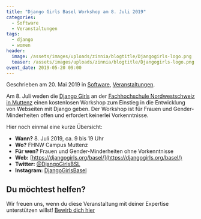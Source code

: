 ```yaml
---
title: "Django Girls Basel Workshop am 8. Juli 2019"
categories:
  - Software
  - Veranstaltungen
tags:
  - django
  - women
header:
  image: /assets/images/uploads/zinnia/blogtitle/Djangogirls-logo.png
  teaser: /assets/images/uploads/zinnia/blogtitle/Djangogirls-logo.png
event_date: 2019-05-20 09:00
---
```


Geschrieben am 20\. Mai 2019 in [Software](https://starship-factory.ch/categories/projekte/software/ "Alle Einträge in Software anzeigen"), [Veranstaltungen](https://starship-factory.ch/categories/veranstaltungen/ "Alle Einträge in Veranstaltungen anzeigen").

Am 8. Juli weden die [Django Girls](https://djangogirls.org/basel) an der [Fachhochschule Nordwestschweiz in Muttenz](https://www.fhnw.ch/de/die-fhnw/standorte/muttenz) einen kostenlosen Workshop zum Einstieg in die Entwicklung von Webseiten mit Django geben. Der Workshop ist für Frauen und Gender-Minderheiten offen und erfordert keinerlei Vorkenntnisse.

Hier noch einmal eine kurze Übersicht:

- **Wann?** 8\. Juli 2019, ca. 9 bis 19 Uhr
- **Wo?** FHNW Campus Muttenz
- **Für wen?** Frauen und Gender-Minderheiten ohne Vorkenntnisse
- **Web:** [https://djangogirls.org/basel/](https://djangogirls.org/basel/)
- **Twitter:** [@DjangoGirlsBSL](https://twitter.com/DjangoGirlsBSL)
- **Instagram:** [DjangoGirlsBasel](https://instagram.com/DjangoGirlsBasel)

## Du möchtest helfen?

Wir freuen uns, wenn du diese Veranstaltung mit deiner Expertise unterstützen willst! [Bewirb dich hier](https://forms.gle/P4aZoTb6THCwdMPo7)
